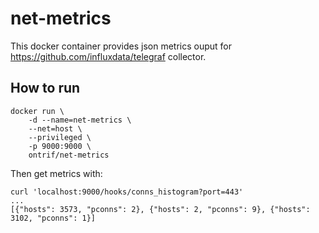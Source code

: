 # net-metrics
This docker container provides json metrics ouput for https://github.com/influxdata/telegraf collector.

## How to run
```
docker run \
    -d --name=net-metrics \
    --net=host \
    --privileged \
    -p 9000:9000 \
    ontrif/net-metrics
```

Then get metrics with:
```
curl 'localhost:9000/hooks/conns_histogram?port=443'
...
[{"hosts": 3573, "pconns": 2}, {"hosts": 2, "pconns": 9}, {"hosts": 3102, "pconns": 1}]
```
